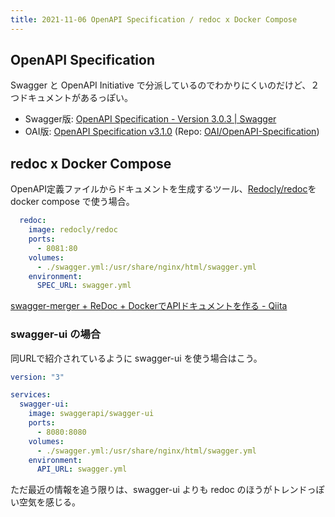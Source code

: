 ```yaml
---
title: 2021-11-06 OpenAPI Specification / redoc x Docker Compose
---
```


## OpenAPI Specification

Swagger と OpenAPI Initiative で分派しているのでわかりにくいのだけど、２つドキュメントがあるっぽい。

- Swagger版: [OpenAPI Specification - Version 3.0.3 \| Swagger](https://swagger.io/specification/)
- OAI版: [OpenAPI Specification v3.1.0](https://spec.openapis.org/oas/v3.1.0) (Repo: [OAI/OpenAPI-Specification](https://github.com/OAI/OpenAPI-Specification))

## redoc x Docker Compose

OpenAPI定義ファイルからドキュメントを生成するツール、[Redocly/redoc](https://github.com/Redocly/redoc)を docker compose で使う場合。

```yml
  redoc:
    image: redocly/redoc
    ports:
      - 8081:80
    volumes:
      - ./swagger.yml:/usr/share/nginx/html/swagger.yml
    environment:
      SPEC_URL: swagger.yml
```

[swagger-merger + ReDoc + DockerでAPIドキュメントを作る - Qiita](https://qiita.com/masakurapa/items/447b2f1236bc87226cac)

### swagger-ui の場合

同URLで紹介されているように swagger-ui を使う場合はこう。

```yml
version: "3"

services:
  swagger-ui:
    image: swaggerapi/swagger-ui
    ports:
      - 8080:8080
    volumes:
      - ./swagger.yml:/usr/share/nginx/html/swagger.yml
    environment:
      API_URL: swagger.yml
```

ただ最近の情報を追う限りは、swagger-ui よりも redoc のほうがトレンドっぽい空気を感じる。
